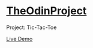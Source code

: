 # [TheOdinProject](https://www.theodinproject.com/)

Project: Tic-Tac-Toe

[Live Demo](https://alberinea.github.io/Tic-Tac-Toe/)
